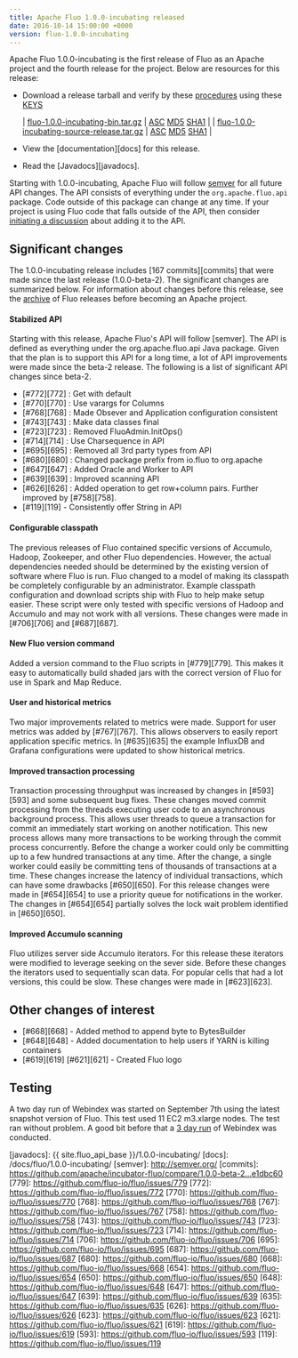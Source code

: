 ```yaml
---
title: Apache Fluo 1.0.0-incubating released
date: 2016-10-14 15:00:00 +0000
version: fluo-1.0.0-incubating
---
```


Apache Fluo 1.0.0-incubating is the first release of Fluo as an Apache project and the fourth
release for the project. Below are resources for this release:

 * Download a release tarball and verify by these [procedures] using these [KEYS]
 
   | [fluo-1.0.0-incubating-bin.tar.gz][bin-release]            | [ASC][bin-asc] [MD5][md5] [SHA1][sha1] |
   | [fluo-1.0.0-incubating-source-release.tar.gz][src-release] | [ASC][src-asc] [MD5][md5] [SHA1][sha1] |
 * View the [documentation][docs] for this release.
 * Read the [Javadocs][javadocs].
 
Starting with 1.0.0-incubating, Apache Fluo will follow [semver](http://semver.org/) for all future API
changes. The API consists of everything under the `org.apache.fluo.api` package. Code outside of this
package can change at any time. If your project is using Fluo code that falls outside of the API,
then consider [initiating a discussion](/contactus/) about adding it to the API.

## Significant changes

The 1.0.0-incubating release includes [167 commits][commits] that were made since the last release 
(1.0.0-beta-2).  The significant changes are summarized below. For information about changes
before this release, see the [archive](/pre-asf-release/) of Fluo releases before becoming an Apache
project.

#### Stabilized API 

Starting with this release, Apache Fluo's API will follow [semver].  The API is defined as
everything under the org.apache.fluo.api Java package.  Given that the plan is to support this API
for a long time, a lot of API improvements were made since the beta-2 release.  The following is a
list of significant API changes since beta-2.

 * [#772][772] : Get with default
 * [#770][770] : Use varargs for Columns
 * [#768][768] : Made Obsever and Application configuration consistent
 * [#743][743] : Make data classes final
 * [#723][723] : Removed FluoAdmin.InitOps()
 * [#714][714] : Use Charsequence in API
 * [#695][695] : Removed all 3rd party types from API
 * [#680][680] : Changed package prefix from io.fluo to org.apache
 * [#647][647] : Added Oracle and Worker to API
 * [#639][639] : Improved scanning API
 * [#626][626] : Added operation to get row+column pairs.  Further improved by [#758][758].
 * [#119][119] - Consistently offer String in API

#### Configurable classpath

The previous releases of Fluo contained specific versions of Accumulo, Hadoop, Zookeeper, and other
Fluo dependencies.  However, the actual dependencies needed should be determined by the existing
version of software where Fluo is run.  Fluo changed to a model of making its classpath be
completely configurable by an administrator.  Example classpath configuration and download scripts
ship with Fluo to help make setup easier.  These script were only tested with specific versions of
Hadoop and Accumulo and may not work with all versions.  These changes were made in [#706][706] and
[#687][687]. 

#### New Fluo version command

Added a version command to the Fluo scripts in [#779][779].  This makes it easy to automatically
build shaded jars with the correct version of Fluo for use in Spark and Map Reduce.

#### User and historical metrics

Two major improvements related to metrics were made.  Support for user metrics was added by
[#767][767].  This allows observers to easily report application specific metrics.  In [#635][635]
the example InfluxDB and Grafana configurations were updated to show historical metrics.

#### Improved transaction processing

Transaction processing throughput was increased by changes in [#593][593] and some subsequent bug
fixes.   These changes moved commit processing from the threads executing user code to an
asynchronous background process.  This allows user threads to queue a transaction for commit an
immediately start working on another notification.  This new process allows many more transactions
to be working through the commit process concurrently.  Before the change a worker could only be
committing up to a few hundred transactions at any time.   After the change, a single worker could
easily be committing tens of thousands of transactions at a time.  These changes increase the latency of 
individual transactions, which can have some drawbacks [#650][650].   For this release changes were
made in [#654][654] to use a priority queue for notifications in the worker.  The changes in
[#654][654] partially solves the lock wait problem identified in [#650][650].

#### Improved Accumulo scanning

Fluo utilizes server side Accumulo iterators.  For this release these iterators were modified to
leverage seeking on the sever side.  Before these changes the iterators used to sequentially scan
data.  For popular cells that had a lot versions, this could be slow.  These changes were made in
[#623][623].

## Other changes of interest

* [#668][668] - Added method to append byte to BytesBuilder
* [#648][648] - Added documentation to help users if YARN is killing containers
* [#619][619] [#621][621] - Created Fluo logo

## Testing

A two day run of Webindex was started on September 7th using the latest snapshot version of Fluo.
This test used 11 EC2 m3.xlarge nodes.  The test ran without problem.   A good bit before that a [3
day run](/blog/2016/05/17/webindex-long-run-2/) of Webindex was conducted.

[procedures]: https://www.apache.org/info/verification
[KEYS]: https://www.apache.org/dist/incubator/fluo/KEYS
[bin-release]: https://www.apache.org/dyn/closer.lua/incubator/fluo/fluo/1.0.0-incubating/fluo-1.0.0-incubating-bin.tar.gz
[bin-asc]: https://www.apache.org/dist/incubator/fluo/fluo/1.0.0-incubating/fluo-1.0.0-incubating-bin.tar.gz.asc
[src-release]: https://www.apache.org/dyn/closer.lua/incubator/fluo/fluo/1.0.0-incubating/fluo-1.0.0-incubating-source-release.tar.gz
[src-asc]: https://www.apache.org/dist/incubator/fluo/fluo/1.0.0-incubating/fluo-1.0.0-incubating-source-release.tar.gz.asc
[md5]: https://www.apache.org/dist/incubator/fluo/fluo/1.0.0-incubating/MD5SUM
[sha1]: https://www.apache.org/dist/incubator/fluo/fluo/1.0.0-incubating/SHA1SUM
[javadocs]: {{ site.fluo_api_base }}/1.0.0-incubating/
[docs]: /docs/fluo/1.0.0-incubating/
[semver]: http://semver.org/
[commits]: https://github.com/apache/incubator-fluo/compare/1.0.0-beta-2...e1dbc60
[779]: https://github.com/fluo-io/fluo/issues/779
[772]: https://github.com/fluo-io/fluo/issues/772
[770]: https://github.com/fluo-io/fluo/issues/770
[768]: https://github.com/fluo-io/fluo/issues/768
[767]: https://github.com/fluo-io/fluo/issues/767
[758]: https://github.com/fluo-io/fluo/issues/758
[743]: https://github.com/fluo-io/fluo/issues/743
[723]: https://github.com/fluo-io/fluo/issues/723
[714]: https://github.com/fluo-io/fluo/issues/714
[706]: https://github.com/fluo-io/fluo/issues/706
[695]: https://github.com/fluo-io/fluo/issues/695
[687]: https://github.com/fluo-io/fluo/issues/687
[680]: https://github.com/fluo-io/fluo/issues/680
[668]: https://github.com/fluo-io/fluo/issues/668
[654]: https://github.com/fluo-io/fluo/issues/654
[650]: https://github.com/fluo-io/fluo/issues/650
[648]: https://github.com/fluo-io/fluo/issues/648
[647]: https://github.com/fluo-io/fluo/issues/647
[639]: https://github.com/fluo-io/fluo/issues/639
[635]: https://github.com/fluo-io/fluo/issues/635
[626]: https://github.com/fluo-io/fluo/issues/626
[623]: https://github.com/fluo-io/fluo/issues/623
[621]: https://github.com/fluo-io/fluo/issues/621
[619]: https://github.com/fluo-io/fluo/issues/619
[593]: https://github.com/fluo-io/fluo/issues/593
[119]: https://github.com/fluo-io/fluo/issues/119

